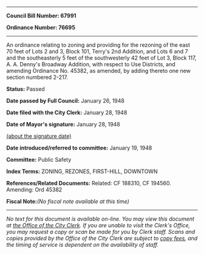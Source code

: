 

********

**Council Bill Number: 67991**
   
**Ordinance Number: 76695**
********

 An ordinance relating to zoning and providing for the rezoning of the east 70 feet of Lots 2 and 3, Block 101, Terry's 2nd Addition, and Lots 6 and 7 and the southeasterly 5 feet of the southwesterly 42 feet of Lot 3, Block 117, A. A. Denny's Broadway Addition, with respect to Use Districts, and amending Ordinance No. 45382, as amended, by adding thereto one new section numbered 2-217.

**Status:** Passed
   
**Date passed by Full Council:** January 26, 1948
   
**Date filed with the City Clerk:** January 28, 1948
   
**Date of Mayor's signature:** January 28, 1948
   
[(about the signature date)](/~public/approvaldate.htm)
   
   
   
**Date introduced/referred to committee:** January 19, 1948
   
**Committee:** Public Safety
   
   
**Index Terms:** ZONING, REZONES, FIRST-HILL, DOWNTOWN

**References/Related Documents:** Related: CF 188310, CF 194560. Amending: Ord 45382

**Fiscal Note:**_(No fiscal note available at this time)_
********

_No text for this document is available on-line. You may view this document at [the Office of the City Clerk](http://www.seattle.gov/leg/clerk/contactUs.htm). If you are unable to visit the Clerk's Office, you may request a copy or scan be made for you by Clerk staff. Scans and copies provided by the Office of the City Clerk are subject to [copy fees](http://clerk.seattle.gov/~public/clerkfees.htm), and the timing of service is dependent on the availability of staff._

